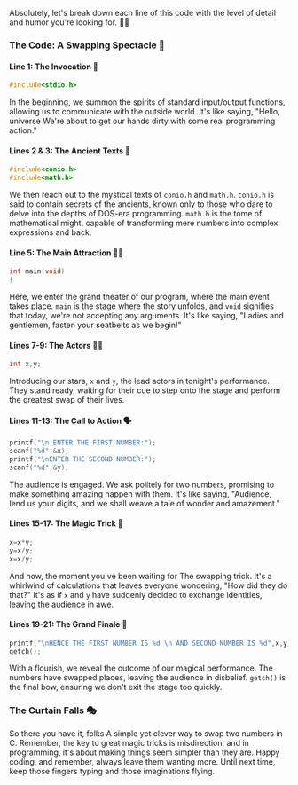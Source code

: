 Absolutely, let's break down each line of this code with the level of detail and humor you're looking for. 🎩✨

### The Code: A Swapping Spectacle 🎪

#### Line 1: The Invocation 📣

```c
#include<stdio.h>
```

In the beginning, we summon the spirits of standard input/output functions, allowing us to communicate with the outside world. It's like saying, "Hello, universe We're about to get our hands dirty with some real programming action."

#### Lines 2 & 3: The Ancient Texts 📜

```c
#include<conio.h>
#include<math.h>
```

We then reach out to the mystical texts of `conio.h` and `math.h`. `conio.h` is said to contain secrets of the ancients, known only to those who dare to delve into the depths of DOS-era programming. `math.h` is the tome of mathematical might, capable of transforming mere numbers into complex expressions and back.

#### Line 5: The Main Attraction 💃🕺

```c
int main(void)
{
```

Here, we enter the grand theater of our program, where the main event takes place. `main` is the stage where the story unfolds, and `void` signifies that today, we're not accepting any arguments. It's like saying, "Ladies and gentlemen, fasten your seatbelts as we begin!"

#### Lines 7-9: The Actors 🤡👾

```c
int x,y;
```

Introducing our stars, `x` and `y`, the lead actors in tonight's performance. They stand ready, waiting for their cue to step onto the stage and perform the greatest swap of their lives.

#### Lines 11-13: The Call to Action 🗣️

```c
printf("\n ENTER THE FIRST NUMBER:");
scanf("%d",&x);
printf("\nENTER THE SECOND NUMBER:");
scanf("%d",&y);
```

The audience is engaged. We ask politely for two numbers, promising to make something amazing happen with them. It's like saying, "Audience, lend us your digits, and we shall weave a tale of wonder and amazement."

#### Lines 15-17: The Magic Trick 🎩

```c
x=x*y;
y=x/y;
x=x/y;
```

And now, the moment you've been waiting for The swapping trick. It's a whirlwind of calculations that leaves everyone wondering, "How did they do that?" It's as if `x` and `y` have suddenly decided to exchange identities, leaving the audience in awe.

#### Lines 19-21: The Grand Finale 🎇

```c
printf("\nHENCE THE FIRST NUMBER IS %d \n AND SECOND NUMBER IS %d",x,y);
getch();
```

With a flourish, we reveal the outcome of our magical performance. The numbers have swapped places, leaving the audience in disbelief. `getch()` is the final bow, ensuring we don't exit the stage too quickly.

### The Curtain Falls 🎭

So there you have it, folks A simple yet clever way to swap two numbers in C. Remember, the key to great magic tricks is misdirection, and in programming, it's about making things seem simpler than they are. Happy coding, and remember, always leave them wanting more. Until next time, keep those fingers typing and those imaginations flying.